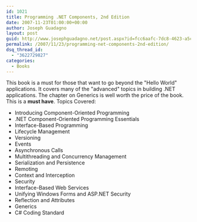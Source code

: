```yaml
---
id: 1021
title: Programming .NET Components, 2nd Edition
date: 2007-11-23T01:00:00+00:00
author: Joseph Guadagno
layout: post
guid: http://www.josephguadagno.net/post.aspx?id=fcc6aafc-7dc8-4623-a5ca-3877d50069f7
permalink: /2007/11/23/programming-net-components-2nd-edition/
dsq_thread_id:
  - "3622729827"
categories:
  - Books
---
```

This book is a must for those that want to go beyond the "Hello World" applications. It covers many of the "advanced" topics in building .NET applications. The chapter on Generics is well worth the price of the book. This is a **must have**. Topics Covered:

* Introducing Component-Oriented Programming
* .NET Component-Oriented Programming Essentials
* Interface-Based Programming
* Lifecycle Management
* Versioning
* Events
* Asynchronous Calls
* Multithreading and Concurrency Management
* Serialization and Persistence
* Remoting
* Context and Interception
* Security
* Interface-Based Web Services
* Unifying Windows Forms and ASP.NET Security
* Reflection and Attributes
* Generics
* C# Coding Standard